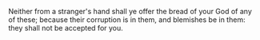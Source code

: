 Neither from a stranger's hand shall ye offer the bread of your God of any of these; because their corruption is in them, and blemishes be in them: they shall not be accepted for you.
